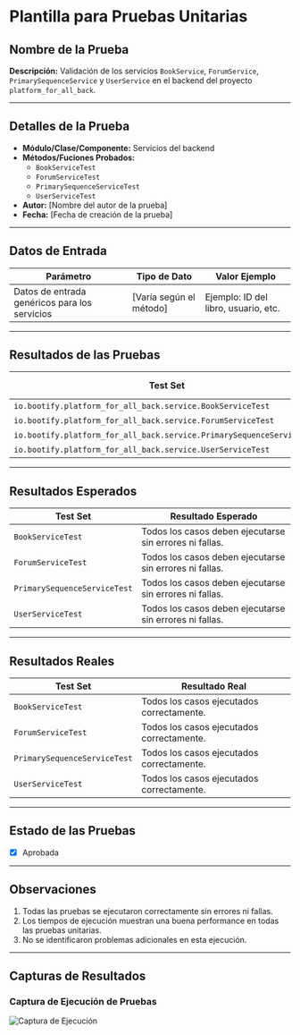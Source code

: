 

# Plantilla para Pruebas Unitarias

## Nombre de la Prueba

**Descripción:**
Validación de los servicios `BookService`, `ForumService`, `PrimarySequenceService` y `UserService` en el backend del proyecto `platform_for_all_back`.

---

## Detalles de la Prueba

- **Módulo/Clase/Componente:** Servicios del backend
- **Métodos/Fuciones Probados:**
  - `BookServiceTest`
  - `ForumServiceTest`
  - `PrimarySequenceServiceTest`
  - `UserServiceTest`
- **Autor:** [Nombre del autor de la prueba]
- **Fecha:** [Fecha de creación de la prueba]

---

## Datos de Entrada

| Parámetro                                     | Tipo de Dato               | Valor Ejemplo                        |
| ---------------------------------------------- | -------------------------- | ------------------------------------ |
| Datos de entrada genéricos para los servicios | [Varía según el método] | Ejemplo: ID del libro, usuario, etc. |

---

## Resultados de las Pruebas

| Test Set                                                                | Tests Run | Failures | Errors | Skipped | Tiempo Transcurrido |
| ----------------------------------------------------------------------- | --------- | -------- | ------ | ------- | ------------------- |
| `io.bootify.platform_for_all_back.service.BookServiceTest`            | 6         | 0        | 0      | 0       | 2.142 s             |
| `io.bootify.platform_for_all_back.service.ForumServiceTest`           | 6         | 0        | 0      | 0       | 0.165 s             |
| `io.bootify.platform_for_all_back.service.PrimarySequenceServiceTest` | 4         | 0        | 0      | 0       | 0.538 s             |
| `io.bootify.platform_for_all_back.service.UserServiceTest`            | 9         | 0        | 0      | 0       | 0.130 s             |

---

## Resultados Esperados

| Test Set                       | Resultado Esperado                                      |
| ------------------------------ | ------------------------------------------------------- |
| `BookServiceTest`            | Todos los casos deben ejecutarse sin errores ni fallas. |
| `ForumServiceTest`           | Todos los casos deben ejecutarse sin errores ni fallas. |
| `PrimarySequenceServiceTest` | Todos los casos deben ejecutarse sin errores ni fallas. |
| `UserServiceTest`            | Todos los casos deben ejecutarse sin errores ni fallas. |

---

## Resultados Reales

| Test Set                       | Resultado Real                            |
| ------------------------------ | ----------------------------------------- |
| `BookServiceTest`            | Todos los casos ejecutados correctamente. |
| `ForumServiceTest`           | Todos los casos ejecutados correctamente. |
| `PrimarySequenceServiceTest` | Todos los casos ejecutados correctamente. |
| `UserServiceTest`            | Todos los casos ejecutados correctamente. |

---

## Estado de las Pruebas

- [X] Aprobada

---

## Observaciones

1. Todas las pruebas se ejecutaron correctamente sin errores ni fallas.
2. Los tiempos de ejecución muestran una buena performance en todas las pruebas unitarias.
3. No se identificaron problemas adicionales en esta ejecución.

---

## Capturas de Resultados

### Captura de Ejecución de Pruebas

![Captura de Ejecución](ruta/a/la/imagen/de/resultado_pruebas.png)
